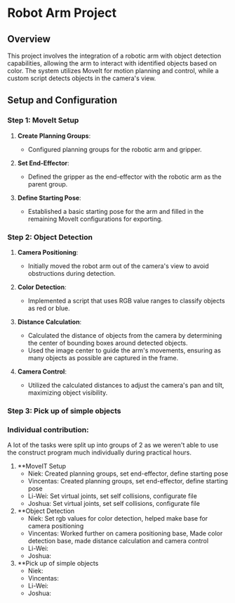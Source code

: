 # Robot Arm Project

## Overview
This project involves the integration of a robotic arm with object detection capabilities, allowing the arm to interact with identified objects based on color. The system utilizes MoveIt for motion planning and control, while a custom script detects objects in the camera's view.

## Setup and Configuration

### Step 1: MoveIt Setup
1. **Create Planning Groups**:
   - Configured planning groups for the robotic arm and gripper.
   
2. **Set End-Effector**:
   - Defined the gripper as the end-effector with the robotic arm as the parent group.
   
3. **Define Starting Pose**:
   - Established a basic starting pose for the arm and filled in the remaining MoveIt configurations for exporting.

### Step 2: Object Detection
1. **Camera Positioning**:
   - Initially moved the robot arm out of the camera's view to avoid obstructions during detection.

2. **Color Detection**:
   - Implemented a script that uses RGB value ranges to classify objects as red or blue.

3. **Distance Calculation**:
   - Calculated the distance of objects from the camera by determining the center of bounding boxes around detected objects.
   - Used the image center to guide the arm's movements, ensuring as many objects as possible are captured in the frame.

4. **Camera Control**:
   - Utilized the calculated distances to adjust the camera's pan and tilt, maximizing object visibility.

### Step 3: Pick up of simple objects

### Individual contribution:

A lot of the tasks were split up into groups of 2 as we weren't able to use the construct program much individually during practical hours.

1. **MoveIT Setup
   - Niek: Created planning groups, set end-effector, define starting pose
   - Vincentas: Created planning groups, set end-effector, define starting pose
   - Li-Wei: Set virtual joints, set self collisions, configurate file
   - Joshua: Set virtual joints, set self collisions, configurate file
2. **Object Detection
   - Niek: Set rgb values for color detection, helped make base for camera positioning
   - Vincentas: Worked further on camera positioning base, Made color detection base, made distance calculation and camera control
   - Li-Wei:
   - Joshua:
3. **Pick up of simple objects
   - Niek:
   - Vincentas:
   - Li-Wei:
   - Joshua:
